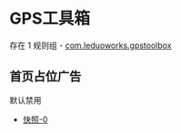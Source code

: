 # GPS工具箱

存在 1 规则组 - [com.leduoworks.gpstoolbox](/src/apps/com.leduoworks.gpstoolbox.ts)

## 首页占位广告

默认禁用

- [快照-0](https://i.gkd.li/import/13062612)
